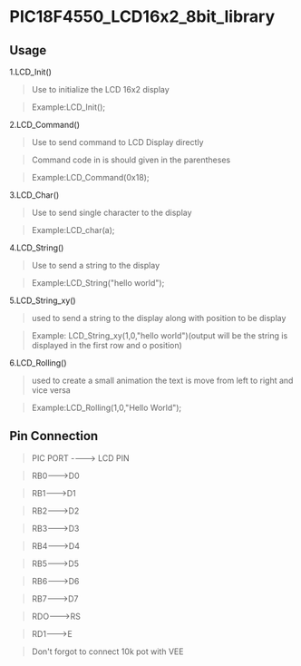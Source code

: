 # PIC18F4550_LCD16x2_8bit_library
## Usage
1.LCD_Init() 
> Use to initialize the LCD 16x2 display

> Example:LCD_Init();

2.LCD_Command()
> Use to send command to LCD Display directly

> Command code in is should given in the parentheses

> Example:LCD_Command(0x18);

3.LCD_Char()
> Use to send single character to the display 

> Example:LCD_char(a);

4.LCD_String()
> Use to send a string to the display

> Example:LCD_String("hello world");

5.LCD_String_xy()
> used to send a string to the display along with position to be display 

> Example: LCD_String_xy(1,0,"hello world")(output will be the string is displayed in the first row and o position)

6.LCD_Rolling()
> used to create a small animation the text is move from left to right and vice versa 

>Example:LCD_Rolling(1,0,"Hello World");

## Pin Connection

> PIC PORT ----> LCD PIN

> RB0--->D0

> RB1--->D1

> RB2--->D2

> RB3--->D3

> RB4--->D4

> RB5--->D5

> RB6--->D6

> RB7--->D7

> RDO--->RS

> RD1--->E

> Don't forgot to connect 10k pot with VEE
